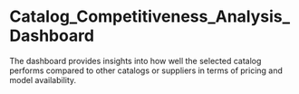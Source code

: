# Catalog_Competitiveness_Analysis_Dashboard
The dashboard provides insights into how well the selected catalog performs compared to other catalogs or suppliers in terms of pricing and model availability.
